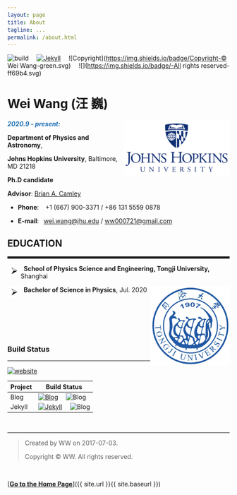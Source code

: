 ```yaml
---
layout: page
title: About
tagline: ...
permalink: /about.html
---
```


![build](https://img.shields.io/badge/build-succeeded-brightgreen.svg) &emsp;[![Jekyll](https://img.shields.io/badge/Jekyll-3.8+-blue.svg)](https://jekyllrb.com) &emsp;![Copyright](https://img.shields.io/badge/Copyright-© Wei Wang-green.svg) &emsp;![](https://img.shields.io/badge/-All rights reserved-ff69b4.svg)


# **Wei Wang** <b>(<font face="kai">汪 巍</font>)</b>
[<img src='./images/jhu_logo.png' alt="Johns Hopkins University" title="Johns Hopkins University" style='float:right; width:240px;'/>](https://www.jhu.edu)
<font color="#1c6eb4"><i><b>2020.9 - present:</b></i></font>

**Department of Physics and Astronomy**,

**Johns Hopkins University**, Baltimore, MD 21218

**Ph.D candidate**

**Advisor**: [Brian A. Camley](https://bcamley.github.io)

<!-- * **Hometown**: &ensp;Huangshan City, Anhui Province, 245400, P. R. China. -->

* **Phone**: &ensp; +1 (667) 900-3371 / +86 131 5559 0878

* **E-mail**: &ensp;[wei.wang@jhu.edu](mailto:wei.wang@jhu.edu) / [ww000721@gmail.com](mailto:ww000721@gmail.com)&ensp;

## **EDUCATION**

<hr style="height:5px;" />

<img src='https://raw.githubusercontent.com/NoNo721/Pictures/master/arrow.png' alt="Wei Wang's Photo" title="right arrow" style='float:left; width:30px;height:10 px'/>&ensp;**School of Physics Science and Engineering, Tongji University,** Shanghai

[<img src='https://raw.githubusercontent.com/NoNo721/Pictures/master/tongjilogo.jpeg' alt="Tongji University" title="Tongji University" style='float:right; width:180px;'/>](http://www.tongji.edu.cn)

<img src='https://raw.githubusercontent.com/NoNo721/Pictures/master/arrow.png' alt="Wei Wang's Photo" title="right arrow" style='float:left; width:30px;height:10 px'/>&ensp;**Bachelor of Science in Physics**, Jul. 2020

<!--<img src='https://raw.githubusercontent.com/NoNo721/Pictures/master/arrow.png' alt="Wei Wang's Photo" title="right arrow" style='float:left; width:30px;height:10 px'/>&ensp;**Outstanding Graduate of Shanghai City**  (*summa cum laude*)-->

&emsp;

&emsp;

&emsp;


### **Build Status**

<hr>

[![website](https://img.shields.io/badge/version-0.1+-green.svg)](https://nono721.github.io/myBlog)

Project|Build Status
---|---
Blog|[![Blog](https://img.shields.io/badge/build-0.1+-lightgrey.svg)](https://nono721.github.io/myBlog) &emsp;![Blog](https://img.shields.io/badge/Markdown-unknown-red.svg) 
Jekyll|[![Jekyll](https://img.shields.io/badge/Jekyll-3.8+-brightgreen.svg)](https://jekyllrb.com) &emsp;![Blog](https://img.shields.io/badge/HTML-unknown-ff69b4.svg) 

&ensp;
<hr>

>	Created by WW on 2017-07-03.
>
>	Copyright © WW. All rights reserved.




&ensp;

[<b><u>Go to the Home Page</u></b>]({{ site.url }}{{ site.baseurl }})

&ensp;